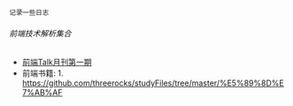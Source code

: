 ```
记录一些日志
```

###### 前端技术解析集合
* [前端Talk月刊第一期](https://github.com/icepy/icepy.me/issues/23)
* 前端书籍: 1. https://github.com/threerocks/studyFiles/tree/master/%E5%89%8D%E7%AB%AF
